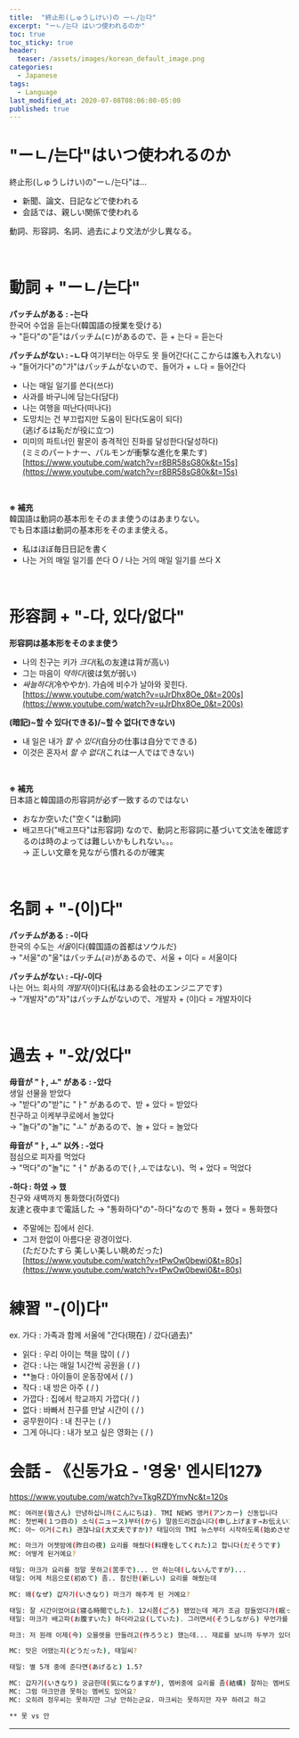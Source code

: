 ```yaml
---
title:  "終止形(しゅうしけい)の ーㄴ/는다"
excerpt: "ーㄴ/는다 はいつ使われるのか"
toc: true
toc_sticky: true
header:
  teaser: /assets/images/korean_default_image.png
categories:
  - Japanese
tags:
  - Language
last_modified_at: 2020-07-08T08:06:00-05:00
published: true
---
```


# "ーㄴ/는다"はいつ使われるのか
終止形(しゅうしけい)の"ーㄴ/는다"は...
- 新聞、論文、日記などで使われる
- 会話では、親しい関係で使われる  

動詞、形容詞、名詞、過去により文法が少し異なる。

<br>


# 動詞 + "ーㄴ/는다"
**パッチムがある : -는다**  
한국어 수업을 듣는다(韓国語の授業を受ける)  
→ "듣다"の"듣"はパッチム(ㄷ)があるので、듣 + 는다 = 듣는다  

**パッチムがない : -ㄴ다**
여기부터는 아무도 못 들어간다(ここからは誰も入れない)  
→ "들어가다"の"가"はパッチムがないので、들어가 + ㄴ다 = 들어간다

- 나는 매일 일기를 쓴다(쓰다)    
- 사과를 바구니에 담는다(담다)    
- 나는 여행을 떠난다(떠나다)  
- 도망치는 건 부끄럽지만 도움이 된다(도움이 되다)  
(逃げるは恥だが役に立つ) 　
- 미미의 파트너인 팔몬이 충격적인 진화를 달성한다(달성하다)   
(ミミのパートナー、パルモンが衝撃な進化を果たす)  
[https://www.youtube.com/watch?v=r8BR58sG80k&t=15s](https://www.youtube.com/watch?v=r8BR58sG80k&t=15s)

<br>

**※ 補充**  
韓国語は動詞の基本形をそのまま使うのはあまりない。  
でも日本語は動詞の基本形をそのまま使える。
- 私はほぼ毎日日記を書く
- 나는 거의 매일 일기를 쓴다 O / 나는 거의 매일 일기를 쓰다 X  

<br>

# 形容詞 + "-다, 있다/없다"
**形容詞は基本形をそのまま使う**  
- 나의 친구는 키가 *크다*(私の友達は背が高い)  
- 그는 마음이 *약하다*(彼は気が弱い)  
- *싸늘하다*(冷ややか). 가슴에 비수가 날아와 꽂힌다.  
[https://www.youtube.com/watch?v=uJrDhx8Oe_0&t=200s](https://www.youtube.com/watch?v=uJrDhx8Oe_0&t=200s)


**(暗記)~할 수 있다(できる)/~할 수 없다(できない)**  
- 내 일은 내가 *할 수 있다*(自分の仕事は自分でできる)
- 이것은 혼자서 *할 수 없다*(これは一人ではできない)

<br>

**※ 補充**  
日本語と韓国語の形容詞が必ず一致するのではない
- おなか空いた("空く"は動詞)
- 배고프다("배고프다"は形容詞)
なので、動詞と形容詞に基づいて文法を確認するのは時のよっては難しいかもしれない。。。  
→ 正しい文章を見ながら慣れるのが確実

<br>

# 名詞 + "-(이)다"
**パッチムがある : -이다**  
한국의 수도는 *서울*이다(韓国語の首都はソウルだ)  
→ "서울"の"울"はパッチム(ㄹ)があるので、서울 + 이다 = 서울이다   

**パッチムがない : -다/-이다**  
나는 어느 회사의 *개발자*(이)다(私はある会社のエンジニアです)  
→ "개발자"の"자"はパッチムがないので、개발자 + (이)다 = 개발자이다

<br>

# 過去 + "-았/었다"
**母音が "ㅏ, ㅗ" がある : -았다**  
생일 선물을 받았다  
→ "받다"の"받"に "ㅏ" があるので、받 + 았다 = 받았다  
친구하고 이케부쿠로에서 놀았다  
→ "놀다"の"놀"に "ㅗ" があるので、놀 + 았다 = 놀았다  


**母音が "ㅏ, ㅗ" 以外 : -었다**  
점심으로 피자를 먹었다  
→ "먹다"の"놀"に "ㅓ" があるので(ㅏ,ㅗではない)、먹 + 었다 = 먹었다  


**-하다 : 하였 → 했**  
친구와 새벽까지 통화했다(하였다)   
友達と夜中まで電話した
→ "통화하다"の"-하다"なので 통화 + 했다 = 통화했다    

- 주말에는 집에서 쉰다.  
- 그저 한없이 아름다운 광경이었다.  
(ただひたすら 美しい美しい眺めだった)  
[https://www.youtube.com/watch?v=tPwOw0bewi0&t=80s](https://www.youtube.com/watch?v=tPwOw0bewi0&t=80s)


# 練習 "-(이)다"
ex. 가다 : 가족과 함께 서울에 "간다(現在) / 갔다(過去)"  
- 읽다 : 우리 아이는 책을 많이 ( / )
- 걷다 : 나는 매일 1시간씩 공원을 ( / )
- **놀다 : 아이들이 운동장에서 ( / )
- 작다 : 내 방은 아주 ( / )
- 가깝다 : 집에서 학교까지 가깝다( / )
- 없다 : 바빠서 친구를 만날 시간이 ( / )
- 공무원이다 : 내 친구는 ( / )
- 그게 아니다 : 내가 보고 싶은 영화는 ( / )


# 会話 - 《신동가요 - '영웅' 엔시티127》  

https://www.youtube.com/watch?v=TkgRZDYmvNc&t=120s
```bash
MC: 여러분(皆さん) 안녕하십니까(こんにちは). TMI NEWS 앵커(アンカー) 신동입니다 
MC: 첫번째(１つ目の) 소식(ニュース)부터(から) 말씀드리겠습니다(申し上げます→お伝えいたします)
MC: 아~ 이거(これ) 괜찮나요(大丈夫ですか)? 태일이의 TMI 뉴스부터 시작하도록(始めさせて) 하겠습니다(いただきます) 

MC: 마크가 어젯밤에(昨日の夜) 요리를 해줬다(料理をしてくれた)고 합니다(だそうです)
MC: 어떻게 된거예요?

태일: 마크가 요리를 정말 못하고(苦手で)... 안 하는데(しないんですが)...
태일: 어제 처음으로(初めて) 좀.. 참신한(新しい) 요리를 해줬는데

MC: 왜(なぜ) 갑자기(いきなり) 마크가 해주게 된 거예요?

태일: 잘 시간이었어요(寝る時間でした). 12시쯤(ごろ) 됐었는데 제가 조금 잠들었다가(眠ってから) 나와가지고(出て) 아 배고프다~ 이러고 있었는데 **이러하다(このようだ)
태일: 마크가 배고파(お腹すいた) 하더라고요(していた). 그러면서(そうしながら) 무언가를 핸드폰으로 검색을 하더라고요.

마크: 저 원래 이제(今) 오믈렛을 만들려고(作ろうと) 했는데... 재료를 보니까 두부가 있더라고요(いた).

MC: 맛은 어땠는지(どうだった), 태일씨?

태일: 별 5개 중에 준다면(あげると) 1.5?

MC: 갑자기(いきなり) 궁금한데(気になりますが), 멤버중에 요리를 좀(結構) 잘하는 멤버도 있어요?
MC: 그럼 마크만큼 못하는 멤버도 있어요?
MC: 오히려 정우씨는 못하지만 그냥 안하는군요. 마크씨는 못하지만 자꾸 하려고 하고

** 못 vs 안
```

---